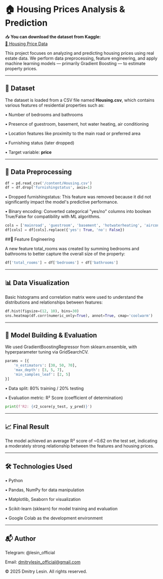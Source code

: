 # 🏠 Housing Prices Analysis & Prediction

📥 **You can download the dataset from Kaggle:**  
[🔗 Housing Price Data](https://www.kaggle.com/competitions/home-data-for-ml-course)

This project focuses on analyzing and predicting housing prices using real estate data. We perform data preprocessing, feature engineering, and apply machine learning models — primarily Gradient Boosting — to estimate property prices.

---

## 📂 Dataset

The dataset is loaded from a CSV file named **Housing.csv**, which contains various features of residential properties such as:

• Number of bedrooms and bathrooms

• Presence of guestroom, basement, hot water heating, air conditioning

• Location features like proximity to the main road or preferred area

• Furnishing status (later dropped)

• Target variable: **price**

---

## 🧹 Data Preprocessing
```python
df = pd.read_csv('/content/Housing.csv')
df = df.drop('furnishingstatus', axis=1)
```
• Dropped furnishingstatus: This feature was removed because it did not significantly impact the model's predictive performance.

• Binary encoding: Converted categorical "yes/no" columns into boolean True/False for compatibility with ML algorithms.
```python
cols = ['mainroad', 'guestroom', 'basement', 'hotwaterheating', 'airconditioning', 'prefarea']
df[cols] = df[cols].replace({'yes': True, 'no': False})
```

##🏐 Feature Engineering

A new feature total_rooms was created by summing bedrooms and bathrooms to better capture the overall size of the property:
```python
df['total_rooms'] = df['bedrooms'] + df['bathrooms']
```

---

## 📊 Data Visualization

Basic histograms and correlation matrix were used to understand the distributions and relationships between features:
```python
df.hist(figsize=(12, 10), bins=30)
sns.heatmap(df.corr(numeric_only=True), annot=True, cmap='coolwarm')
```

---

## 🧐 Model Building & Evaluation

We used GradientBoostingRegressor from sklearn.ensemble, with hyperparameter tuning via GridSearchCV.
```python
params = [{
    'n_estimators': [30, 50, 70],
    'max_depth': [3, 5, 7],
    'min_samples_leaf': [2, 5]
}]
```
• Data split: 80% training / 20% testing

• Evaluation metric: R² Score (coefficient of determination)
```python
print(f'R2: {r2_score(y_test, y_pred)}')
```

---

## 📈 Final Result

The model achieved an average R² score of ~0.62 on the test set, indicating a moderately strong relationship between the features and housing prices.

---

## 🛠 Technologies Used

• Python

• Pandas, NumPy for data manipulation

• Matplotlib, Seaborn for visualization

• Scikit-learn (sklearn) for model training and evaluation

• Google Colab as the development environment

---

## 📬 Author

Telegram: @lesin_official

Email: dmitrylesin_official@gmail.com

© 2025 Dmitry Lesin. All rights reserved.


